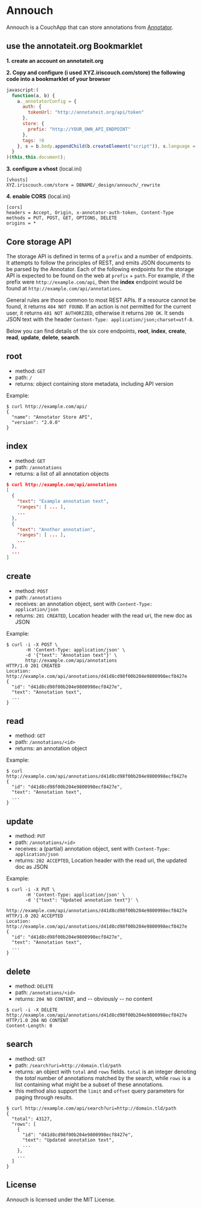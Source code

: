 Annouch
=======

Annouch is a CouchApp that can store annotations from [Annotator][1].

[1]: http://okfnlabs.org/annotator/

## use the annotateit.org Bookmarklet
**1. create an account on annotateit.org**

**2. Copy and configure (i used XYZ.iriscouch.com/store) the following code into a bookmarklet of your browser**

```js
javascript:(
  function(a, b) {
    a._annotatorConfig = {
      auth: {
        tokenUrl: "http://annotateit.org/api/token"
      },
      store: {
        prefix: "http://YOUR_OWN_API_ENDPOINT"
      },
      tags: !0
    }, s = b.body.appendChild(b.createElement("script")), s.language = "javascript", s.src = "http://assets.annotateit.org/bookmarklet/bootstrap.js"
  }
)(this,this.document);
```
**3. configure a vhost** (local.ini)
```
[vhosts]
XYZ.iriscouch.com/store = DBNAME/_design/annouch/_rewrite
```
**4. enable CORS** (local.ini)
```
[cors]
headers = Accept, Origin, x-annotator-auth-token, Content-Type
methods = PUT, POST, GET, OPTIONS, DELETE
origins = *
```

## Core storage API

The storage API is defined in terms of a `prefix` and a number of endpoints. It attempts to follow the principles of REST, and emits JSON documents to be parsed by the Annotator. Each of the following endpoints for the storage API is expected to be found on the web at `prefix` + `path`. For example, if the prefix were `http://example.com/api`, then the **index** endpoint would be found at `http://example.com/api/annotations`.

General rules are those common to most REST APIs. If a resource cannot be found, it returns `404 NOT FOUND`. If an action is not permitted for the current user, it returns `401 NOT AUTHORIZED`, otherwise it returns `200 OK`. It sends JSON text with the header `Content-Type: application/json;charset=utf-8`.

Below you can find details of the six core endpoints, **root**, **index**, **create**, **read**, **update**, **delete**, **search**.

## root

- method: `GET`
- path: `/`
- returns: object containing store metadata, including API version

Example:

```
$ curl http://example.com/api/
{
  "name": "Annotator Store API",
  "version": "2.0.0"
}
```

## index

- method: `GET`
- path: `/annotations`
- returns: a list of all annotation objects

```json
$ curl http://example.com/api/annotations
[
  {
    "text": "Example annotation text",
    "ranges": [ ... ],
    ...
  },
  {
    "text": "Another annotation",
    "ranges": [ ... ],
    ... 
  },
  ...
]
```

## create

- method: `POST`
- path: `/annotations`
- receives: an annotation object, sent with `Content-Type: application/json`
- returns: `201 CREATED`, Location header with the read uri, the new doc as JSON

Example:

```
$ curl -i -X POST \
       -H 'Content-Type: application/json' \
       -d '{"text": "Annotation text"}' \
       http://example.com/api/annotations
HTTP/1.0 201 CREATED
Location: http://example.com/api/annotations/d41d8cd98f00b204e9800998ecf8427e
{
  "id": "d41d8cd98f00b204e9800998ecf8427e",
  "text": "Annotation text",
  ...
} 
```

## read

- method: `GET`
- path: `/annotations/<id>`
- returns: an annotation object

Example:

```
$ curl http://example.com/api/annotations/d41d8cd98f00b204e9800998ecf8427e
{
  "id": "d41d8cd98f00b204e9800998ecf8427e",
  "text": "Annotation text",
  ...
} 
```

## update

- method: `PUT`
- path: `/annotations/<id>`
- receives: a (partial) annotation object, sent with `Content-Type: application/json`
- returns: `202 ACCEPTED`, Location header with the read uri, the updated doc as JSON

Example:

```
$ curl -i -X PUT \
       -H 'Content-Type: application/json' \
       -d '{"text": "Updated annotation text"}' \
       http://example.com/api/annotations/d41d8cd98f00b204e9800998ecf8427e
HTTP/1.0 202 ACCEPTED
Location: http://example.com/api/annotations/d41d8cd98f00b204e9800998ecf8427e
{
  "id": "d41d8cd98f00b204e9800998ecf8427e",
  "text": "Annotation text",
  ...
} 
```

## delete

- method: `DELETE`
- path: `/annotations/<id>`
- returns: `204 NO CONTENT`, and -- obviously -- no content

```
$ curl -i -X DELETE http://example.com/api/annotations/d41d8cd98f00b204e9800998ecf8427e
HTTP/1.0 204 NO CONTENT
Content-Length: 0
```

## search

- method: `GET`
- path: `/search?uri=http://domain.tld/path`
- returns: an object with `total` and `rows` fields. `total` is an integer denoting 
  the *total* number of annotations matched by the search, while `rows` is a list containing
  what might be a subset of these annotations.
- this method also support the `limit` and `offset` query parameters for paging through results.

```
$ curl http://example.com/api/search?uri=http://domain.tld/path
{
  "total": 43127,
  "rows": [
    {
      "id": "d41d8cd98f00b204e9800998ecf8427e",
      "text": "Updated annotation text",
      ...
    },
    ...
  ]
}
```

License
-------

Annouch is licensed under the MIT License.
